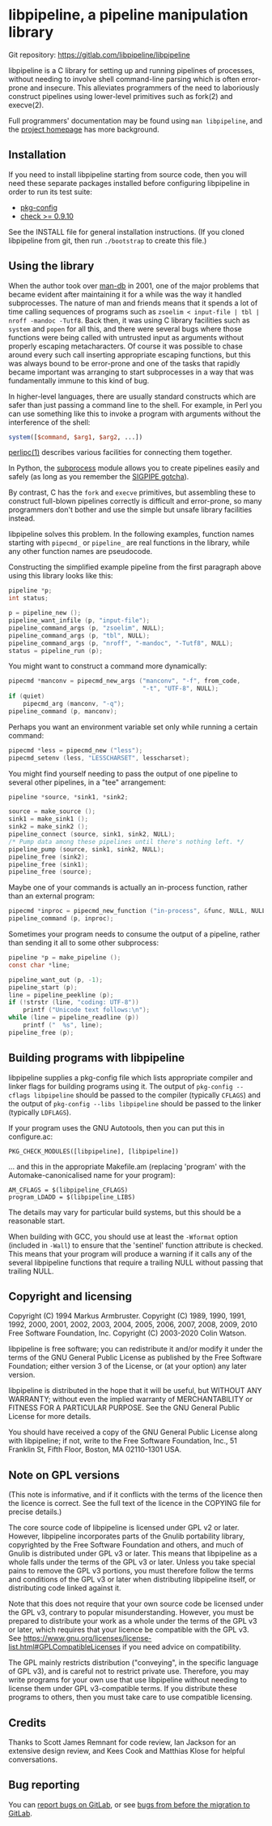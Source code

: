 # libpipeline, a pipeline manipulation library

Git repository: https://gitlab.com/libpipeline/libpipeline

libpipeline is a C library for setting up and running pipelines of
processes, without needing to involve shell command-line parsing which is
often error-prone and insecure.  This alleviates programmers of the need to
laboriously construct pipelines using lower-level primitives such as fork(2)
and execve(2).

Full programmers' documentation may be found using `man libpipeline`, and
the [project homepage](https://libpipeline.gitlab.io/libpipeline/) has more
background.

## Installation

If you need to install libpipeline starting from source code, then you will
need these separate packages installed before configuring libpipeline in
order to run its test suite:

 * [pkg-config](https://www.freedesktop.org/wiki/Software/pkg-config)
 * [check >= 0.9.10](https://libcheck.github.io/check/)

See the INSTALL file for general installation instructions.  (If you cloned
libpipeline from git, then run `./bootstrap` to create this file.)

## Using the library

When the author took over [man-db](https://nongnu.org/man-db) in 2001, one
of the major problems that became evident after maintaining it for a while
was the way it handled subprocesses.  The nature of man and friends means
that it spends a lot of time calling sequences of programs such as `zsoelim
< input-file | tbl | nroff -mandoc -Tutf8`.  Back then, it was using C
library facilities such as `system` and `popen` for all this, and there were
several bugs where those functions were being called with untrusted input as
arguments without properly escaping metacharacters.  Of course it was
possible to chase around every such call inserting appropriate escaping
functions, but this was always bound to be error-prone and one of the tasks
that rapidly became important was arranging to start subprocesses in a way
that was fundamentally immune to this kind of bug.

In higher-level languages, there are usually standard constructs which are
safer than just passing a command line to the shell.  For example, in Perl
you can use something like this to invoke a program with arguments without
the interference of the shell:

```perl
system([$command, $arg1, $arg2, ...])
```

[perlipc(1)](https://perldoc.perl.org/perlipc) describes various facilities
for connecting them together.

In Python, the
[subprocess](https://docs.python.org/3/library/subprocess.html) module
allows you to create pipelines easily and safely (as long as you remember
the [SIGPIPE
gotcha](https://www.chiark.greenend.org.uk/~cjwatson/blog/python-sigpipe.html)).

By contrast, C has the `fork` and `execve` primitives, but assembling these
to construct full-blown pipelines correctly is difficult and error-prone, so
many programmers don't bother and use the simple but unsafe library
facilities instead.

libpipeline solves this problem.  In the following examples, function names
starting with `pipecmd_` or `pipeline_` are real functions in the library,
while any other function names are pseudocode.

Constructing the simplified example pipeline from the first paragraph above
using this library looks like this:

```c
pipeline *p;
int status;

p = pipeline_new ();
pipeline_want_infile (p, "input-file");
pipeline_command_args (p, "zsoelim", NULL);
pipeline_command_args (p, "tbl", NULL);
pipeline_command_args (p, "nroff", "-mandoc", "-Tutf8", NULL);
status = pipeline_run (p);
```

You might want to construct a command more dynamically:

```c
pipecmd *manconv = pipecmd_new_args ("manconv", "-f", from_code,
                                     "-t", "UTF-8", NULL);
if (quiet)
	pipecmd_arg (manconv, "-q");
pipeline_command (p, manconv);
```

Perhaps you want an environment variable set only while running a certain
command:

```c
pipecmd *less = pipecmd_new ("less");
pipecmd_setenv (less, "LESSCHARSET", lesscharset);
```

You might find yourself needing to pass the output of one pipeline to
several other pipelines, in a "tee" arrangement:

```c
pipeline *source, *sink1, *sink2;

source = make_source ();
sink1 = make_sink1 ();
sink2 = make_sink2 ();
pipeline_connect (source, sink1, sink2, NULL);
/* Pump data among these pipelines until there's nothing left. */
pipeline_pump (source, sink1, sink2, NULL);
pipeline_free (sink2);
pipeline_free (sink1);
pipeline_free (source);
```

Maybe one of your commands is actually an in-process function, rather than
an external program:

```c
pipecmd *inproc = pipecmd_new_function ("in-process", &func, NULL, NULL);
pipeline_command (p, inproc);
```

Sometimes your program needs to consume the output of a pipeline, rather
than sending it all to some other subprocess:

```c
pipeline *p = make_pipeline ();
const char *line;

pipeline_want_out (p, -1);
pipeline_start (p);
line = pipeline_peekline (p);
if (!strstr (line, "coding: UTF-8"))
	printf ("Unicode text follows:\n");
while (line = pipeline_readline (p))
	printf ("  %s", line);
pipeline_free (p);
```

## Building programs with libpipeline

libpipeline supplies a pkg-config file which lists appropriate compiler and
linker flags for building programs using it.  The output of `pkg-config
--cflags libpipeline` should be passed to the compiler (typically `CFLAGS`)
and the output of `pkg-config --libs libpipeline` should be passed to the
linker (typically `LDFLAGS`).

If your program uses the GNU Autotools, then you can put this in
configure.ac:

```
PKG_CHECK_MODULES([libpipeline], [libpipeline])
```

... and this in the appropriate Makefile.am (replacing 'program' with the
Automake-canonicalised name for your program):

```make
AM_CFLAGS = $(libpipeline_CFLAGS)
program_LDADD = $(libpipeline_LIBS)
```

The details may vary for particular build systems, but this should be a
reasonable start.

When building with GCC, you should use at least the `-Wformat` option
(included in `-Wall`) to ensure that the 'sentinel' function attribute is
checked.  This means that your program will produce a warning if it calls
any of the several libpipeline functions that require a trailing NULL
without passing that trailing NULL.

## Copyright and licensing

Copyright (C) 1994 Markus Armbruster.
Copyright (C) 1989, 1990, 1991, 1992, 2000, 2001, 2002, 2003, 2004, 2005,
              2006, 2007, 2008, 2009, 2010
              Free Software Foundation, Inc.
Copyright (C) 2003-2020 Colin Watson.

libpipeline is free software; you can redistribute it and/or modify
it under the terms of the GNU General Public License as published by
the Free Software Foundation; either version 3 of the License, or (at
your option) any later version.

libpipeline is distributed in the hope that it will be useful, but
WITHOUT ANY WARRANTY; without even the implied warranty of
MERCHANTABILITY or FITNESS FOR A PARTICULAR PURPOSE.  See the GNU
General Public License for more details.

You should have received a copy of the GNU General Public License
along with libpipeline; if not, write to the Free Software
Foundation, Inc., 51 Franklin St, Fifth Floor, Boston, MA  02110-1301
USA.

## Note on GPL versions

(This note is informative, and if it conflicts with the terms of the licence
then the licence is correct.  See the full text of the licence in the
COPYING file for precise details.)

The core source code of libpipeline is licensed under GPL v2 or later.
However, libpipeline incorporates parts of the Gnulib portability library,
copyrighted by the Free Software Foundation and others, and much of Gnulib
is distributed under GPL v3 or later.  This means that libpipeline as a
whole falls under the terms of the GPL v3 or later.  Unless you take special
pains to remove the GPL v3 portions, you must therefore follow the terms and
conditions of the GPL v3 or later when distributing libpipeline itself, or
distributing code linked against it.

Note that this does not require that your own source code be licensed under
the GPL v3, contrary to popular misunderstanding.  However, you must be
prepared to distribute your work as a whole under the terms of the GPL v3 or
later, which requires that your licence be compatible with the GPL v3.  See
https://www.gnu.org/licenses/license-list.html#GPLCompatibleLicenses if you
need advice on compatibility.

The GPL mainly restricts distribution ("conveying", in the specific language
of GPL v3), and is careful not to restrict private use.  Therefore, you may
write programs for your own use that use libpipeline without needing to
license them under GPL v3-compatible terms.  If you distribute these
programs to others, then you must take care to use compatible licensing.

## Credits

Thanks to Scott James Remnant for code review, Ian Jackson for an extensive
design review, and Kees Cook and Matthias Klose for helpful conversations.

## Bug reporting

You can [report bugs on
GitLab](https://gitlab.com/libpipeline/libpipeline/-/issues), or see [bugs
from before the migration to
GitLab](https://savannah.nongnu.org/bugs/?group=libpipeline).
